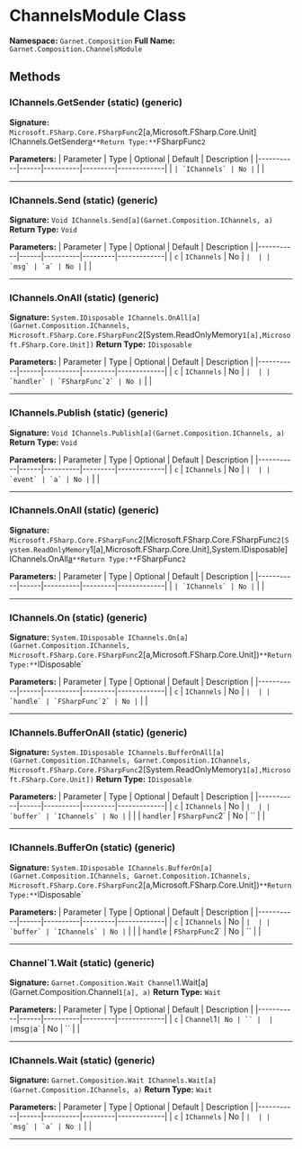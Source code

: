 # ChannelsModule Class

**Namespace:** `Garnet.Composition`
**Full Name:** `Garnet.Composition.ChannelsModule`

## Methods

### IChannels.GetSender (static) (generic)

**Signature:** `Microsoft.FSharp.Core.FSharpFunc`2[a,Microsoft.FSharp.Core.Unit] IChannels.GetSender[a](Garnet.Composition.IChannels)`
**Return Type:** `FSharpFunc`2`

**Parameters:**
| Parameter | Type | Optional | Default | Description |
|-----------|------|----------|---------|-------------|
| `` | `IChannels` | No | `` |  |

---

### IChannels.Send (static) (generic)

**Signature:** `Void IChannels.Send[a](Garnet.Composition.IChannels, a)`
**Return Type:** `Void`

**Parameters:**
| Parameter | Type | Optional | Default | Description |
|-----------|------|----------|---------|-------------|
| `c` | `IChannels` | No | `` |  |
| `msg` | `a` | No | `` |  |

---

### IChannels.OnAll (static) (generic)

**Signature:** `System.IDisposable IChannels.OnAll[a](Garnet.Composition.IChannels, Microsoft.FSharp.Core.FSharpFunc`2[System.ReadOnlyMemory`1[a],Microsoft.FSharp.Core.Unit])`
**Return Type:** `IDisposable`

**Parameters:**
| Parameter | Type | Optional | Default | Description |
|-----------|------|----------|---------|-------------|
| `c` | `IChannels` | No | `` |  |
| `handler` | `FSharpFunc`2` | No | `` |  |

---

### IChannels.Publish (static) (generic)

**Signature:** `Void IChannels.Publish[a](Garnet.Composition.IChannels, a)`
**Return Type:** `Void`

**Parameters:**
| Parameter | Type | Optional | Default | Description |
|-----------|------|----------|---------|-------------|
| `c` | `IChannels` | No | `` |  |
| `event` | `a` | No | `` |  |

---

### IChannels.OnAll (static) (generic)

**Signature:** `Microsoft.FSharp.Core.FSharpFunc`2[Microsoft.FSharp.Core.FSharpFunc`2[System.ReadOnlyMemory`1[a],Microsoft.FSharp.Core.Unit],System.IDisposable] IChannels.OnAll[a](Garnet.Composition.IChannels)`
**Return Type:** `FSharpFunc`2`

**Parameters:**
| Parameter | Type | Optional | Default | Description |
|-----------|------|----------|---------|-------------|
| `` | `IChannels` | No | `` |  |

---

### IChannels.On (static) (generic)

**Signature:** `System.IDisposable IChannels.On[a](Garnet.Composition.IChannels, Microsoft.FSharp.Core.FSharpFunc`2[a,Microsoft.FSharp.Core.Unit])`
**Return Type:** `IDisposable`

**Parameters:**
| Parameter | Type | Optional | Default | Description |
|-----------|------|----------|---------|-------------|
| `c` | `IChannels` | No | `` |  |
| `handle` | `FSharpFunc`2` | No | `` |  |

---

### IChannels.BufferOnAll (static) (generic)

**Signature:** `System.IDisposable IChannels.BufferOnAll[a](Garnet.Composition.IChannels, Garnet.Composition.IChannels, Microsoft.FSharp.Core.FSharpFunc`2[System.ReadOnlyMemory`1[a],Microsoft.FSharp.Core.Unit])`
**Return Type:** `IDisposable`

**Parameters:**
| Parameter | Type | Optional | Default | Description |
|-----------|------|----------|---------|-------------|
| `c` | `IChannels` | No | `` |  |
| `buffer` | `IChannels` | No | `` |  |
| `handler` | `FSharpFunc`2` | No | `` |  |

---

### IChannels.BufferOn (static) (generic)

**Signature:** `System.IDisposable IChannels.BufferOn[a](Garnet.Composition.IChannels, Garnet.Composition.IChannels, Microsoft.FSharp.Core.FSharpFunc`2[a,Microsoft.FSharp.Core.Unit])`
**Return Type:** `IDisposable`

**Parameters:**
| Parameter | Type | Optional | Default | Description |
|-----------|------|----------|---------|-------------|
| `c` | `IChannels` | No | `` |  |
| `buffer` | `IChannels` | No | `` |  |
| `handle` | `FSharpFunc`2` | No | `` |  |

---

### Channel`1.Wait (static) (generic)

**Signature:** `Garnet.Composition.Wait Channel`1.Wait[a](Garnet.Composition.Channel`1[a], a)`
**Return Type:** `Wait`

**Parameters:**
| Parameter | Type | Optional | Default | Description |
|-----------|------|----------|---------|-------------|
| `c` | `Channel`1` | No | `` |  |
| `msg` | `a` | No | `` |  |

---

### IChannels.Wait (static) (generic)

**Signature:** `Garnet.Composition.Wait IChannels.Wait[a](Garnet.Composition.IChannels, a)`
**Return Type:** `Wait`

**Parameters:**
| Parameter | Type | Optional | Default | Description |
|-----------|------|----------|---------|-------------|
| `c` | `IChannels` | No | `` |  |
| `msg` | `a` | No | `` |  |

---